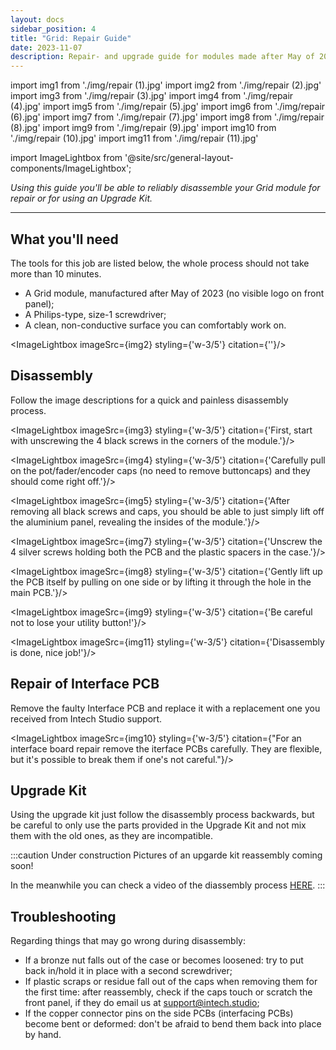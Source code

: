```yaml
---
layout: docs
sidebar_position: 4
title: "Grid: Repair Guide"
date: 2023-11-07
description: Repair- and upgrade guide for modules made after May of 2023.
---
```


import img1 from './img/repair (1).jpg'
import img2 from './img/repair (2).jpg'
import img3 from './img/repair (3).jpg'
import img4 from './img/repair (4).jpg'
import img5 from './img/repair (5).jpg'
import img6 from './img/repair (6).jpg'
import img7 from './img/repair (7).jpg'
import img8 from './img/repair (8).jpg'
import img9 from './img/repair (9).jpg'
import img10 from './img/repair (10).jpg'
import img11 from './img/repair (11).jpg'


import ImageLightbox from '@site/src/general-layout-components/ImageLightbox';


*Using this guide you'll be able to reliably disassemble your Grid module for repair or for using an Upgrade Kit.*

---


## What you'll need

The tools for this job are listed below, the whole process should not take more than 10 minutes.


- A Grid module, manufactured after May of 2023 (no visible logo on front panel);
- A Philips-type, size-1 screwdriver; 
- A clean, non-conductive surface you can comfortably work on.



<ImageLightbox imageSrc={img2} styling={'w-3/5'} citation={''}/>


## Disassembly

Follow the image descriptions for a quick and painless disassembly process.

<ImageLightbox imageSrc={img3} styling={'w-3/5'} citation={'First, start with unscrewing the 4 black screws in the corners of the module.'}/>



<ImageLightbox imageSrc={img4} styling={'w-3/5'} citation={'Carefully pull on the pot/fader/encoder caps (no need to remove buttoncaps) and they should come right off.'}/>


<ImageLightbox imageSrc={img5} styling={'w-3/5'} citation={'After removing all black screws and caps, you should be able to just simply lift off the aluminium panel, revealing the insides of the module.'}/>



<ImageLightbox imageSrc={img7} styling={'w-3/5'} citation={'Unscrew the 4 silver screws holding both the PCB and the plastic spacers in the case.'}/>



<ImageLightbox imageSrc={img8} styling={'w-3/5'} citation={'Gently lift up the PCB itself by pulling on one side or by lifting it through the hole in the main PCB.'}/>



<ImageLightbox imageSrc={img9} styling={'w-3/5'} citation={'Be careful not to lose your utility button!'}/>




<ImageLightbox imageSrc={img11} styling={'w-3/5'} citation={'Disassembly is done, nice job!'}/>



## Repair of Interface PCB

Remove the faulty Interface PCB and replace it with a replacement one you received from Intech Studio support.

<ImageLightbox imageSrc={img10} styling={'w-3/5'} citation={"For an interface board repair remove the iterface PCBs carefully. They are flexible, but it's possible to break them if one's not careful."}/>





## Upgrade Kit

Using the upgrade kit just follow the disassembly process backwards, but be careful to only use the parts provided in the Upgrade Kit and not mix them with the old ones, as they are incompatible.


:::caution Under construction
Pictures of an upgarde kit reassembly coming soon!

In the meanwhile you can check a video of the diassembly process [HERE](https://www.instagram.com/p/Cz9FRCRq3F3/?hl=en).
:::

## Troubleshooting

Regarding things that may go wrong during disassembly:
- If a bronze nut falls out of the case or becomes loosened: try to put back in/hold it in place with a second screwdriver;
- If plastic scraps or residue fall out of the caps when removing them for the first time: after reassembly, check if the caps touch or scratch the front panel, if they do email us at support@intech.studio;
- If the copper connector pins on the side PCBs (interfacing PCBs) become bent or deformed: don't be afraid to bend them back into place by hand.